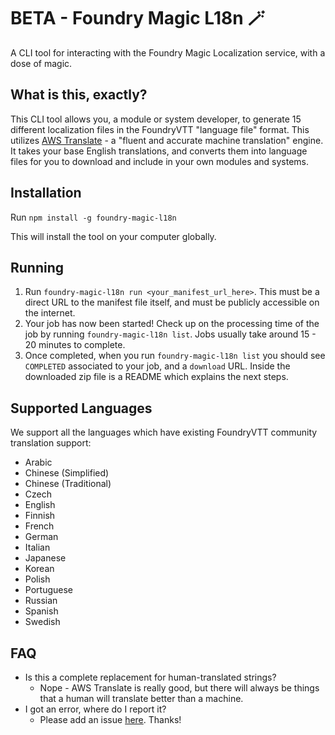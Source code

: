 # BETA - Foundry Magic L18n 🪄

A CLI tool for interacting with the Foundry Magic Localization service, with a dose of magic.

## What is this, exactly?

This CLI tool allows you, a module or system developer, to generate 15 different localization files in the FoundryVTT "language file" format. This utilizes [AWS Translate](https://aws.amazon.com/translate/) - a "fluent and accurate machine translation" engine. It takes your base English translations, and converts them into language files for you to download and include in your own modules and systems.

## Installation

Run `npm install -g foundry-magic-l18n`

This will install the tool on your computer globally.

## Running

1. Run `foundry-magic-l18n run <your_manifest_url_here>`. This must be a direct URL to the manifest file itself, and must be publicly accessible on the internet.
2. Your job has now been started! Check up on the processing time of the job by running `foundry-magic-l18n list`. Jobs usually take around 15 - 20 minutes to complete.
3. Once completed, when you run `foundry-magic-l18n list` you should see `COMPLETED` associated to your job, and a `download` URL. Inside the downloaded zip file is a README which explains the next steps.

## Supported Languages

We support all the languages which have existing FoundryVTT community translation support:

* Arabic
* Chinese (Simplified)
* Chinese (Traditional)
* Czech
* English
* Finnish
* French
* German
* Italian
* Japanese
* Korean
* Polish
* Portuguese
* Russian
* Spanish
* Swedish

## FAQ

* Is this a complete replacement for human-translated strings? 
   * Nope - AWS Translate is really good, but there will always be things that a human will translate better than a machine.
* I got an error, where do I report it?
   * Please add an issue [here](https://github.com/1000nettles/foundry-magic-l18n/issues). Thanks!
